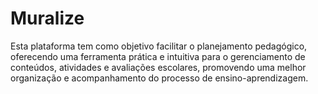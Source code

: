 # Muralize
Esta plataforma tem como objetivo facilitar o planejamento pedagógico, oferecendo uma ferramenta prática e intuitiva para o gerenciamento de conteúdos, atividades e avaliações escolares, promovendo uma melhor organização e acompanhamento do processo de ensino-aprendizagem.
